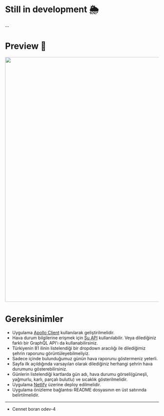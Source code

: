 # Still in development 🌦

--
# Preview 🌟

<img width="800"  src="https://i.im.ge/2021/10/17/oO1O5p.gif"> 




# Gereksinimler

- Uygulama [Apollo Client](https://www.apollographql.com/docs/react/) kullanılarak geliştirilmelidir.
- Hava durum bilgilerine erişmek için [Şu API](https://graphql-weather-api.herokuapp.com/) kullanılabilir. Veya dilediğiniz farklı bir GraphQL API'ı da kullanabilirsiniz.
- Türkiyenin 81 ilinin listelendiği bir dropdown aracılığı ile dilediğimiz şehrin raporunu görüntüleyebilmeliyiz.
- Sadece içinde bulunduğumuz günün hava raporunu göstermeniz yeterli.
- Sayfa ilk açıldığında varsayılan olarak dilediğiniz herhangi şehrin hava durumunu gösterebilirsiniz.
- Günlerin listelendiği kartlarda gün adı, hava durumu görseli(güneşli, yağmurlu, karlı, parçalı bulutlu) ve sıcaklık gösterilmelidir.
- Uygulama [Netlify](https://www.netlify.com/) üzerine deploy edilmelidir.
- Uygulama önizleme bağlantısı README dosyasının en üst satırında belirtilmelidir.

---

- Cennet boran odev-4
